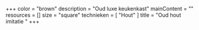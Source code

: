 +++
color = "brown"
description = "Oud luxe keukenkast"
mainContent = ""
resources = []
size = "square"
technieken = [
  "Hout"
]
title = "Oud hout imitatie "
+++

